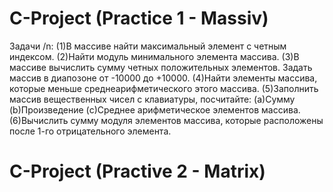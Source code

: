 # C-Project (Practice 1 - Massiv)
  Задачи /n:
         (1)В массиве найти максимальный элемент с четным индексом.
         (2)Найти модуль минимального элемента массива.
         (3)В массиве вычислить сумму четных положительных элементов.
              Задать массив в диапозоне от -10000 до +10000.
         (4)Найти элементы массива, которые меньше среднеарифметического этого массива.
         (5)Заполнить массив вещественных чисел с клавиатуры, посчитайте:
            (a)Сумму
            (b)Произведение
            (c)Среднее арифметическое элементов массива.
         (6)Вычислить сумму модуля элементов  массива, которые расположены после 1-го отрицательного элемента.
# C-Project (Practive 2 - Matrix)
